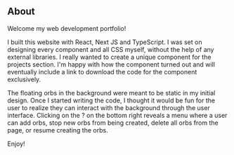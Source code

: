 ## About

Welcome my web development portfolio!

I built this website with React, Next JS and TypeScript. I was set on designing every component and all CSS myself, without the help of any external libraries.
I really wanted to create a unique component for the projects section. I'm happy with how the component turned out and will eventually include a link to download the code for the component exclusively.

The floating orbs in the background were meant to be static in my initial design. Once I started writing the code, I thought it would be fun for the user to realize they can interact with the background through the user interface. Clicking on the ? on the bottom right reveals a menu where a user can add orbs, stop new orbs from being created, delete all orbs from the page, or resume creating the orbs.

Enjoy!
